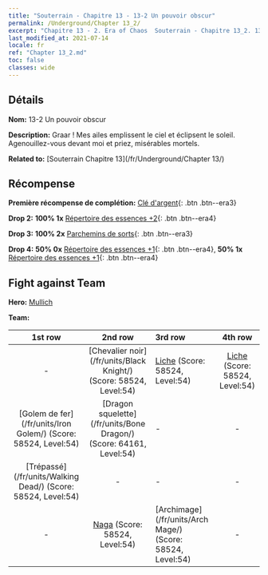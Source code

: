 ```yaml
---
title: "Souterrain - Chapitre 13 - 13-2 Un pouvoir obscur"
permalink: /Underground/Chapter 13_2/
excerpt: "Chapitre 13 - 2. Era of Chaos  Souterrain - Chapitre 13_2. 13-2 Un pouvoir obscur"
last_modified_at: 2021-07-14
locale: fr
ref: "Chapter 13_2.md"
toc: false
classes: wide
---
```


## Détails

 **Nom:** 13-2 Un pouvoir obscur

 **Description:** Graar ! Mes ailes emplissent le ciel et éclipsent le soleil. Agenouillez-vous devant moi et priez, misérables mortels.

 **Related to:** [Souterrain Chapitre 13](/fr/Underground/Chapter 13/)

## Récompense

 **Première récompense de complétion:** [Clé d'argent](/ItemsFR/con_693/){: .btn .btn--era3}

 **Drop 2:** **100% 1x** [Répertoire des essences +2](/ItemsFR/mat_53/){: .btn .btn--era4}

 **Drop 3:** **100% 2x** [Parchemins de sorts](/ItemsFR/con_694/){: .btn .btn--era3}

 **Drop 4:** **50% 0x** [Répertoire des essences +1](/ItemsFR/mat_46/){: .btn .btn--era4}, **50% 1x** [Répertoire des essences +1](/ItemsFR/mat_46/){: .btn .btn--era4}


## Fight against Team
 **Hero:** [Mullich](/fr/heroes/Mullich/)

 **Team:**


  | 1st row | 2nd row | 3rd row | 4th row |
  |:----:|:----:|:----|:----:|
  | - | [Chevalier noir](/fr/units/Black Knight/) (Score: 58524, Level:54)  | [Liche](/fr/units/Lich/) (Score: 58524, Level:54)  | [Liche](/fr/units/Lich/) (Score: 58524, Level:54)  |
  | [Golem de fer](/fr/units/Iron Golem/) (Score: 58524, Level:54)  | [Dragon squelette](/fr/units/Bone Dragon/) (Score: 64161, Level:54)  | - | - |
  | [Trépassé](/fr/units/Walking Dead/) (Score: 58524, Level:54)  | - | - | - |
  | - | [Naga](/fr/units/Naga/) (Score: 58524, Level:54)  | [Archimage](/fr/units/Arch Mage/) (Score: 58524, Level:54)  | - |


